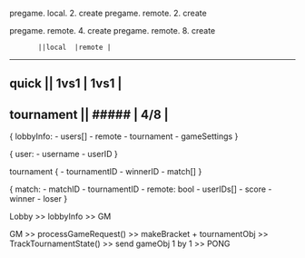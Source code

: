 
pregame.    local.      2.   create
pregame.    remote.     2.   create

pregame.    remote.     4.   create
pregame.    remote.     8.   create


           ||local  |remote |
-----------------------------
quick      || 1vs1  | 1vs1  |
-----------------------------
tournament || ##### |  4/8  |
-----------------------------

{
    lobbyInfo:
    -   users[]
    -   remote
    -   tournament
    -   gameSettings
}

{
    user:
    -   username
    -   userID
}


tournament {
    - tournamentID
    - winnerID
    - match[] <!-- THIS IS THE BRACKET -->
}

{
    match:
    -   matchID
    -   tournamentID <!-- 0 if quick match -->
    -   remote: bool
    -   userIDs[]
    -   score 
    -   winner
    -   loser
}


<!-- {
    gameSettings:
    -   paddle speed
    -   ball speed
    -   map
} -->


Lobby >> lobbyInfo >> GM

GM  >> processGameRequest() >> makeBracket + tournamentObj
    >> TrackTournamentState() >> send gameObj 1 by 1 >> PONG